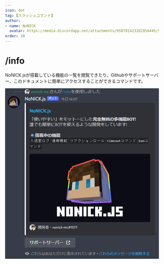 ```yaml
---
icon: dot
tag: [スラッシュコマンド]
author: 
- name: NoNICK
  avatar: https://media.discordapp.net/attachments/958791423161954445/975266759529623652/-3.png?width=663&height=663
order: 10
---
```

# /info
NoNICK.jsが搭載している機能の一覧を閲覧できたり、Githubやサポートサーバー、このドキュメントに簡単にアクセスすることができるコマンドです。

![](/static/features/info.png)